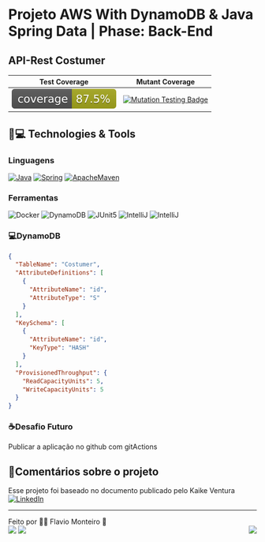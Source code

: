 # Projeto AWS With DynamoDB & Java Spring Data | Phase: Back-End

## API-Rest Costumer

|              Test Coverage              |                                                                                                                  Mutant Coverage                                                                                                                   |
|:---------------------------------------:|:--------------------------------------------------------------------------------------------------------------------------------------------------------------------------------------------------------------------------------------------------:|
| ![Coverage](.github/badges/jacoco.svg)  | [![Mutation Testing Badge](https://img.shields.io/endpoint?style=flat&url=https%3A%2F%2Fbadge-api.stryker-mutator.io%2Fgithub.com%2Fflaviohnm%2Fdynamodb%2Fmain)](https://dashboard.stryker-mutator.io/reports/github.com/flaviohnm/dynamodb/main) |

## 🚀💻 Technologies & Tools

<div align="left">
  <h3>Linguagens</h3>
  <a href="https://github.com/flaviohnm?tab=repositories&language=java"><img src="https://img.shields.io/badge/java-%23ED8B00.svg?style=for-the-badge&logo=OpenJDK&logoColor=white" alt="Java"/></a>
  <a href="https://github.com/flaviohnm?tab=repositories&language=java"><img src="https://img.shields.io/badge/Spring-6DB33F?style=for-the-badge&logo=spring&logoColor=white" alt="Spring"/></a>
  <a href="https://github.com/flaviohnm?tab=repositories&language=java"><img src="https://img.shields.io/badge/apache_maven-C71A36?style=for-the-badge&logo=apachemaven&logoColor=white" alt="ApacheMaven"/></a>

<h3>Ferramentas</h3>
<img src="https://img.shields.io/badge/Docker-2CA5E0?style=for-the-badge&logo=docker&logoColor=white" alt="Docker"/>
<img src="https://img.shields.io/badge/Amazon%20DynamoDB-4053D6?style=for-the-badge&logo=Amazon%20DynamoDB&logoColor=white" alt="DynamoDB"/>
<img src="https://img.shields.io/badge/Junit5-25A162?style=for-the-badge&logo=junit5&logoColor=white" alt="JUnit5"/>
<img src="https://img.shields.io/badge/IntelliJ_IDEA-000000.svg?style=for-the-badge&logo=intellij-idea&logoColor=white" alt="IntelliJ"/>
<img src="https://img.shields.io/badge/Insomnia-5849be?style=for-the-badge&logo=Insomnia&logoColor=white" alt="IntelliJ"/>
</div>

### 💻DynamoDB

```json
{
  "TableName": "Costumer",
  "AttributeDefinitions": [
    {
      "AttributeName": "id",
      "AttributeType": "S"
    }
  ],
  "KeySchema": [
    {
      "AttributeName": "id",
      "KeyType": "HASH"
    }
  ],
  "ProvisionedThroughput": {
    "ReadCapacityUnits": 5,
    "WriteCapacityUnits": 5
  }
}
```
### :coffee:Desafio Futuro

Publicar a aplicação no github com gitActions

## :pencil:Comentários sobre o projeto

Esse projeto foi baseado no documento publicado pelo Kaike Ventura
[![LinkedIn](https://img.shields.io/badge/linkedin-%230077B5.svg?style=for-the-badge&logo=linkedin&logoColor=white)](https://www.linkedin.com/in/kaike-ventura-185695aa/)


---
Feito por :man_astronaut: Flavio Monteiro :wave:
<br>
<a target="_blank" href="mailto:flaviohnm@gmail.com"><img src="https://img.shields.io/badge/Gmail-D14836?style=for-the-badge&logo=gmail&logoColor=white"/></a>
<a target="_blank" href="https://www.linkedin.com/in/flaviohnm/"><img src="https://img.shields.io/badge/linkedin-%230077B5.svg?style=for-the-badge&logo=linkedin&logoColor=white"/></a>
<a href="https://buymeacoffee.com/flaviohnm" title="buy me a coffee" target="_blank"><img src="https://img.shields.io/badge/Buy%20Me%20a%20Coffee-ffdd00?style=for-the-badge&logo=buy-me-a-coffee&logoColor=black" align="right"></a>